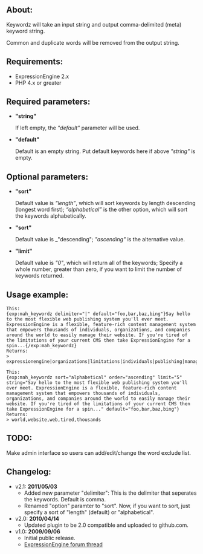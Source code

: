 ## About:

Keywordz will take an input string and output comma-delimited (meta) keyword string.

Common and duplicate words will be removed from the output string.

## Requirements:

* ExpressionEngine 2.x
* PHP 4.x or greater

## Required parameters:

* __"string"__
    
    If left empty, the _"default"_ parameter will be used.

* __"default"__
    
    Default is an empty string. Put default keywords here if above _"string"_ is empty.

## Optional parameters:

* __"sort"__
    
    Default value is _“length”_, which will sort keywords by length descending (longest word first); _“alphabetical”_ is the other option, which will sort the keywords alphabetically.

* __"sort"__
    
    Default value is _"descending"; _"ascending"_ is the alternative value.

* __"limit"__
    
    Default value is _"0"_, which will return all of the keywords; Specify a whole number, greater than zero, if you want to limit the number of keywords returned.

## Usage example:

    This: 
    {exp:mah_keywordz delimiter="|" default="foo,bar,baz,bing"}Say hello to the most flexible web publishing system you'll ever meet. ExpressionEngine is a flexible, feature-rich content management system that empowers thousands of individuals, organizations, and companies around the world to easily manage their website. If you're tired of the limitations of your current CMS then take ExpressionEngine for a spin...{/exp:mah_keywordz}
    Returns: 
    > expressionengine|organizations|limitations|individuals|publishing|management|companies|thousands|flexible|empowers|content|website|feature|current|easily|system|manage|tired|world|spin|meet|rich|web|cms

    This: 
    {exp:mah_keywordz sort="alphabetical" order="ascending" limit="5" string="Say hello to the most flexible web publishing system you'll ever meet. ExpressionEngine is a flexible, feature-rich content management system that empowers thousands of individuals, organizations, and companies around the world to easily manage their website. If you're tired of the limitations of your current CMS then take ExpressionEngine for a spin..." default="foo,bar,baz,bing"}
    Returns: 
    > world,website,web,tired,thousands

## TODO:

Make admin interface so users can add/edit/change the word exclude list.

## Changelog:

* v2.1: __2011/05/03__
	* Added new parameter "delimiter": This is the delimiter that seperates the keywords. Default is comma.
	* Renamed "option" paramter to "sort". Now, if you want to sort, just specify a sort of "length" (default) or "alphabetical".
* v2.0: __2010/04/14__
	* Updated plugin to be 2.0 compatible and uploaded to github.com.
* v1.0: __2009/09/06__
	* Initial public release.
	* [ExpressionEngine forum thread](http://expressionengine.com/forums/viewthread/128406/)
